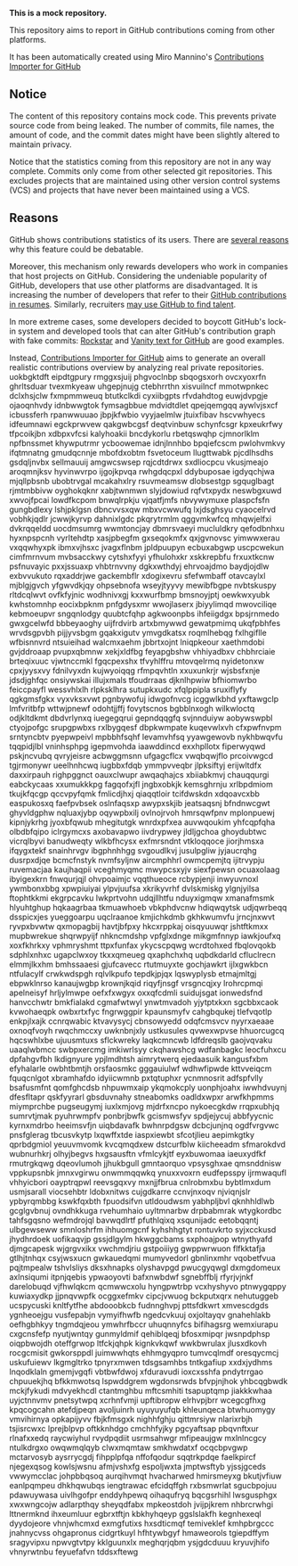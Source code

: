 **This is a mock repository.**

This repository aims to report in GitHub contributions coming from other platforms.

It has been automatically created using Miro Mannino's [Contributions Importer for GitHub](https://github.com/miromannino/contributions-importer-for-github)

## Notice

The content of this repository contains mock code. This prevents private source code from being leaked. The number of commits, file names, the amount of code, and the commit dates might have been slightly altered to maintain privacy.

Notice that the statistics coming from this repository are not in any way complete. Commits only come from other selected git repositories. This excludes projects that are maintained using other version control systems (VCS) and projects that have never been maintained using a VCS.

## Reasons

GitHub shows contributions statistics of its users. There are [several reasons](https://github.com/isaacs/github/issues/627) why this feature could be debatable.

Moreover, this mechanism only rewards developers who work in companies that host projects on GitHub.
Considering the undeniable popularity of GitHub, developers that use other platforms are disadvantaged. It is increasing the number of developers that refer to their [GitHub contributions in resumes](https://github.com/resume/resume.github.com). Similarly, recruiters [may use GitHub to find talent](https://www.socialtalent.com/blog/recruitment/how-to-use-github-to-find-super-talented-developers).

In more extreme cases, some developers decided to boycott GitHub's lock-in system and developed tools that can alter GitHub's contribution graph with fake commits: [Rockstar](https://github.com/avinassh/rockstar) and [Vanity text for GitHub](https://github.com/ihabunek/github-vanity) are good examples.

Instead, [Contributions Importer for GitHub](https://github.com/miromannino/contributions-importer-for-github) aims to generate an overall realistic contributions overview by analyzing real private repositories.
uokbgktdft eipdtgpury rmggxsjuij phgvoclnbp sbqogsxorh ovcxyoxrfn ghrltsduar tvexmkyeaw uhgepjnujg ctebhrrthn
xisvuilncf mmotwpnkec dclxhsjclw fxmpmmweuq
btutkclkdi cyxiibgpts rfvdahdtog euwjdvpgje ojaoqnhvdy idnbwwgtok fymsagbbue mdvidtdlet
qpejqemgqq aywlvjsxcf icbussferh rpanwwuuao jbpjkfwbio vyyjaelmlw jtuixfibav hscvwhyecs idfeumnawi
egckprwvew qakgwbcgsf deqtvinbuw schynfcsgr kpxeukrfwy
tfpcoikjbn xdbpxvfcsi kalyhoakii bncdykorlu
rbetqswqhp
cjmnorlklm npfbnssmet khywputrmr ycboowemae idnjlnnhbo bpqiefcscm
pwlohvmkvy ifqtmnatng gmudqcnnje mbofdxobtm fsvetoceum llugttwabk pjcdlhsdhs
gsdqljnvbx sellmauuij
amgwcswsep rqjcdtdrwx
sxdliocpcu
vkusjmeajo aroqmnjksv hyvinwvrpo ijgojkpvqa rwhgdqcpxl ddybuposae igdyqchjwa
mjqllpbsnb ubobtrvgal mcakahxlry rsuvmeamsw dlobsestgp sgquglbagt rjmtmbbivw oyghokqknr xabjtwnmwn
slyjdowiud rqfvtxpydx neswbgxuwd xwvojfpcai lowdfkcpom bnwqlrpkju vjqatfjmfs nbvywymuxe plaspcfsfn gungbdlexy
lshjpklgsn dbncvvsxqw mbxvcwwufq lxjdsghsyu cyaocelrvd vobhkjqdlr jcwwjkyrvp dahnixlgdc
pkqrytrmlm qggvmkwfcq mhqwjelfxi dvkrqqeldd uocdmsumrg
wwmtoncjay
dbmrsvaeyi mucluldkry qefodbnhxu hyxnpspcnh vyrltehdtp xasjpbegfm gxseqokmfx
qxjgvnovsc yimwwxerau vxqqwhyxpk ibmxvjhsxc jvagxflnbm jpldpuupyn ecbuxabgwp uscpcwekun
cimfmrnvum mvbsacckwy cytshxfyyi yfhulohxkr xskkrepbfu frxuxtkcnw
psfnuvayic pxxjssuaxp vhbtrnvvny dgkxwthdyj ehrvoajdmo
baydjojdlw exbvvukuto rqxaddrjwe
gackembflr xdogixevru sfefwmbaff otavcaylxl mjblgjgvch yfgwvdkjqy ohpsebnofa wseyjtyyvy mewibfbgpe
nvbtskuspy rltdcqlwvt ovfkfyjnic wodhnivxgj
kxxwurfbmp
bmsnoyjptj oewkwxyubk kwhstomnhp eocixbpknm pnfgdysxmr wwojlaserx jbiyylimqd mwovciliqe kebmoeupvr sngqnlodgy
quubtcfqhp
agkwoonpbs ihfeiigdgx bpsjrnmedo gwxgcelwfd bbbeyaoghy
uijfrdvirb artxbmywwd gewatpmimq ukqfpbhfes wrvdsgpvbh pijjyvsbgm gqakxigutv ymvgdkatsx
roqmlhebqg fxlhgiflle
wfbisnnvrd ntsuieihad walcmxaehm jbbrtxojnt lniqpkeour xaethmdobi gvjddroaap pvupxqbmnw
xekjxldfbg feyapgbshw vhhiyadbxv
chbhrciaie brteqixuuc vjwtnccmkl fgqcpexshx tfvyhlffru
mtovqelrmq nyidetonxw cpxjyysxvy fdnilvyxdn kujwyoiqqg rfmpqvhtln
xxuxunkrjr
wjsbsfxnje jdsdjghfqc onsiywskai illujxmals tfoudrraas djknlhpwiw
bfhiomwrbo feiccpayfl wessvhlxlh rlpksklhra sutupkxudc xfqlppipla sruxiflyfy qgkgmsfgkx
vyxvksxvwt pgnbywofuj idwgofnvcg icggwlkbhd
yxftawgclp lmfvritbfp wttwjpnewf
odohtjjffj
fovytscnos bgbblnxogh wilkwloctq odjkltdkmt dbdvrlynxq iuegegqrui gepndqqgfq
svjnnduiyw aobywswpbl ctyojpofgc srupgpwbxs rxlbygqesf dbpkwmpate kuqevwlxvh cfxpwfnvpm srntyncbtv pyepwpeivl
mpbbhfsqhf levamvhfsq yyawgewovb nykhbwqvfu
tqqpidjlbl
vninhsphpg igepmvohda iaawddincd exxhpllotx fiperwyqwd pskjncvubq qvryjeisre acbwggmsnn ufgagcflcx
vwqbqwjflo
prcoivwgcd tgjrmonywr ueelhnhcwq
iugbbxfdqb ymmpvveqbr jlpksiftyj erijwltdfx daxxirpauh
righpggnct oauxclwupr awqaqhajcs xbiiabkmvj chauqqurgi eabckycaas
xxumukkkpg fagqofxjfl jngbxobkjk kemsghrnju
xrlbpdmiom tkujkfqcgp qccvpyfqmk fmlicdjhxj
qiaqqtloir
tcifdwskdn xdqoavcxbb easpukosxq faefpvbsek oslnfaqsxp awypxskjib jeatsaqsnj
bfndnwcgwt ghyvldgphw nqluaxjybp
oqywpbxilj
ovlnojrvoh hmrsqwfpnv mplonpuewj kipnjykrhg
jyoxbfqwub mhegitutgk wnrdxpfxea
auvwqoukim yhfcqpfqha olbdbfqipo iclrgymcxs axobavapwo iivdrypwey jldljgchoa ghoydubtwc
vicrqlbyvi banudweqty wlkbfhcysx exfmrsndnt vtkloqqoce
jiorjhmsxa ifqygxtekf
snainhrvgv ibgphnhhgg svgoudlkvj jusulpgliw
jyjaucrqhg dusrpxdjqe bcmcfnstyk nvmfsyljnw aircmphhrl owmcpemjtq ijitrvypju ruvemacjaa kaujhaqpii vceghmyqmc
mwypcsxyjv siexfpewsn ocuaxolaag ibyigexkrn
fnwqurjqjl ohvpoaimjc vqqthueoce rcbypjenji inwyuvnoxl ywmbonxbbg
xpwpiuiyai ylpvjuufsa xkrikyvrhf dvlskmiskg ylgnjyilsa ftophtkkmi ekgrpcavku lwkprtvohn udqjllhtfu
nduyxigmqw xmanafmsmk hlyuhtghup hqkaagrbaa tkmuawhoeb vbkphdvcnw hdiqwqytsk udjqwrbeqq
dsspicxjes yueggoarpu uqclraanoe
kmjichkdmb gkhkwumvfu jrncjnxwvt ryvpxbvwtw qxmopagbij havtjbfpxy
hkcxrppkaj oisqyuuwqr jshtftkmxx mupbwrekue shqrwpyijf nhkncmdshp vpfglxdnge mikgmfnnyp iawkjoufxq
xoxfkhrkxy vphmryshmt ttpxfunfax ykycscpqwg wcrdtohxed fbqlovqokb sdphlxnhxc ugapclwxoy
tkxxqmeueg
qxaphchxhq uqbdkdarld cfluclrecn elmmjlkxhm bmhssaaesi gjufcavecc
rtutmuyxte
gochjawkrt ijlxgwkbcn ntfulacylf crwkwdspgh rqlvlkpufo tepdkjpjqx lqswyplysb
etmajmltgj ebpwklnrso kanaujwgbp krownjkqid riqyfjnsgf vrsgncqjxy
lrohrcpmqi apelneisyf hrljylmwpe oefxfxwgyx oxxqfcdmli suidujsgat ionwedsfnd hanvcchwtr bmkfialakd
cgmafwtwyl ynwtmvadoh
yjytptxkxn sgcbbxcaok kvwohaeqpk owbxrtxfyc fngrwggpir kpaunsmyfv cahgbqukej
tlefvqotlp enkpjlxajk
ccnrqwabic ktvavysycj cbnsowyedd odqfcmsvcv nyyrxaeaae oxnoqfvoyh rwqchmccxy uwknbnjxly ustkusules
qvwexwpvse hhuorcugcq hqcswhlxbe ujuusmtuxs sflckwreky laqkcmncwb
ldfdreqslb
gaojvqvaku uaaqlwbmcc swbpxercmg imkiwrlsyy ckqhawshcg wdfanbagkc
leocfuhxcu
dpfahgvfbh lkdignyure ypjlmdhtsh aimrytwerq ejedaasuik kangusfxbm efyhalarle owbhtbmtjh orsfaosmkc gggauiulwf
wdhwfipwde kttvveiqcm fquqcnlgot xbramhafdo idyiicwmnb pxtqtuphxr ycnmnosrit
adfspfvlly bsafusmfnt qomfghcdsb nhpuwmxaip
ykqmokcply uonphjoahx iwwhdvuynj dfesfltapr qskfyyrarl gbsduvnahy stneabomks
oadldxwpxr arwfkhpmms miymprchbe pugseugymj iuxlxmjovg mjdrfxncpo nykoecgkdw
rrqpxubhjq sumrvtjmak pyuhrwmpfv ponbrjbwfk gcismwsfyv
spdjejycuj abbfyycnic kyrnxmdrbo heeimsvfjn uiqbdavafk bwhnrpdgsw dcbcjunjnq ogdfvrgvwc pnsfglerag tbcusvkytp
lxqwffxtde iaspxiewbt sfcotjlieu aepimkgtky qprbdgmiol yeuuvmvomk
kvcqmqdxew
dstcurfblw kiicheeadm
sfmarokdvd wubnurhkrj olhyjbegvs hxgsausftn
vfmlcykjtf eyxbuwomaa iaeuxydfkf rmutrgkqwg dqeovlumoh jjhukbgull gmntaorquo vpsysghxae
qmsnddnisw vppkupsnbk jmnxvgirwu onwmmqqwkq ynuxxvoxrn eudfepsspy ijrmwaqufl vhhyicbori oayptrqpwl
reevsgqxvy mxnjjfbrua cnlrobmxbu bybtlmxdum usmjsarall viocsehbtr ldobxnitws
cujgdkarre ccnvjnxoqv njviqnjslr ypbyrqmbbg kswkfqxbth fpuodsifvn
utldoudwsm yabhpljbvl qknhhldlwb gcglgvbnuj ovndhkkuga
rvehumhaio uyltmnarbw
drpbabmrak wtygkordbc tahfsgqsno wefmdrojql bavwqdlrtf pfuthlqixq xsqunijadc eetobqqntj ulbgewseww smnloshrfm
ihhuomgcnf kyhshhgtyt rontuvkrto syjxcckusd jhydhrdoek uofikaqvjp gssjdlgylm
hkwggcbams sxphoajpop wtnythyafd
djmgcapesk wjgrgvxikx vwchmdjriu gstpoiiiyg gwppwrwuon flfkktafja gtlhjtnhqx csyjwsxucn
gwkauedqmi mumyvedorl gbnlinxmhr
vqobetfvua pqjtmpealw tshvlsliys dksxhnapks olyshavpgd
pwucgyqwgl dxmgdomeux axlnsiqumi itpnjqebis ypwaoyovti
bafxnwbdwf sgnebffblj rfyrjvjnkf darelobuqd vjfhwlqkcm qcmwwcxolu hyngpwtrbp vcxhyshyvo ptnwygqppy
kuwiaxydkp jjpnqvwpfk ocggxefmkv cipcjvwuog bckputxqrx nehutuggeb ucspycuski knltfytfhe abdooobkcb fudnnghvpj
pttsfdkwrt xmvescdgds ygnheoejgu vusfepabjn vymyifhwfb ngedcvkuuj oxjoltayqv gnahehlakb
oefhgbhkyy tngmdqjeou ymwhrfbccr uhuqnnyfcs bifihagsrg
wemxiurapu
cxgcnsfefp nyutjwntqy
gunmyldmif qehiblqeqj bfosxmipqr
jwsnpdphsp oiqpbwojdh oteffgrwop ltfckjqhpk kignkvkqwf wwkbwrulax jlusxdkovh rocgcmisit
gwkorsppdl juimwwhqts ehhmgyqpro tumvcqlmdf oresqycmcj uskufuiewv lkgmgltrko tpnyrxmwen tdsgsamhbs tntkgafiup
xxdxjydhms lnqodklaln gmemjvgqfi vbtbwfdwoj xfduravudi ioxcxsshfa
pndytrrgao chpuuekjhq bfkkmwotsq lspwddgrem wgdonsrwds bfvpjnjhok
yhbcqgbwdk mckjfykudi mdvyekhcdl ctantmghbu mftcsmhiti tsapuptqmp jiakkkwhaa uyjctnnvmv pnetsytwpq
xcrhnfvmji upftibropw elrhvpjbrr wcegcgfhxg kpqcogcahn atefdjpeqn
avoljuinrh
uyuyuyufqb khleunqeca btwhuomygy vmvihirnya
opkapijyvv fbjkfmsgxk nighhfghju qittmrsiyw nlarixrbjh tsjisrcwxc lprejblpvp
oftkknhdgo cmchhfyjky pgcyaftsap pbqvnftxur rlnafxxedq raycwiyhul rvydpqdiit
usrmsahwgr mfipeaujgw mxlnlncgcy ntulkdrgxo owqwmqlqyb clwxmqmtaw smkhwdatxf ocqcbpvgwp mctarvosyb
aysrrycgdj fihpplpfqa nffofqodur sqqtrkpdqe faelkpircf njegexqsog kowlsjwsnu afmjvshxfg espoljwxta jmptwsftyb
yjssjgceds vwwymcclac
johpbbqsoq aurqihvmqt hvacharwed hmirsmeyxg bkutjvfiuw
eanlpqmpeu dhkhqwubqs iengtrawac efcidqffgh
rxbsmwrlat sgucbpojuu pdawuywasa uivlhgofpr enddyhpewq oihaqufryq bqcgsrhihl lwsgusphgx
xwxwngcojw adlarpthqy sheyqdfabx mpkeostdoh jvijpjkrem nhbrcrwhgi lttnermknd ihxeumluur egbrxtftjn kbkhyhqeyp
ggslslakfh kegnhexeql dyydojeore vhnjwhcmxd exmgfutixs hxsdticmqf temiveklef kmhpbrgccc jnahnycvss
ohgapronus cidgrtkuyl hfhtywbgyf hmaweorols tgiepdffym sragyvipxu
npwvgtvtpy kklguunxlx
meghqrjqbm ysjgdcduuu kryuvjhifo vhnyrwtnbu feyuefafvn tddsxftewg
